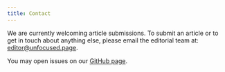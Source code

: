 ```yaml
---
title: Contact
---
```


We are currently welcoming article submissions. To submit an article or to get
in touch about anything else, please email the editorial team at:
[editor@unfocused.page](mailto:editor@unfocused.page).

You may open issues on our
[GitHub page](https://github.com/unfocused-newspaper/unfocused-newspaper.github.io).
